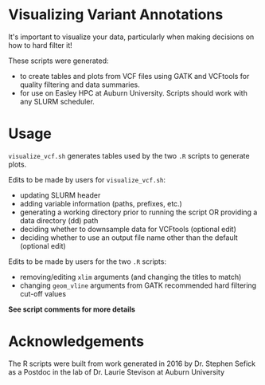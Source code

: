 # Visualizing Variant Annotations
It's important to visualize your data, particularly when making decisions on how to hard filter it!

These scripts were generated: 
- to create tables and plots from VCF files using GATK and VCFtools for quality filtering and data summaries.
- for use on Easley HPC at Auburn University. Scripts should work with any SLURM scheduler. 


# Usage

`visualize_vcf.sh` generates tables used by the two `.R` scripts to generate plots. 

Edits to be made by users for `visualize_vcf.sh`:

- updating SLURM header
- adding variable information (paths, prefixes, etc.) 
- generating a working directory prior to running the script OR providing a data directory (dd) path
- deciding whether to downsample data for VCFtools (optional edit)
- deciding whether to use an output file name other than the default (optional edit)


Edits to be made by users for the two `.R` scripts:

- removing/editing `xlim` arguments (and changing the titles to match)
- changing `geom_vline` arguments from GATK recommended hard filtering cut-off values

**See script comments for more details**

# Acknowledgements 

The R scripts were built from work generated in 2016 by Dr. Stephen Sefick as a Postdoc in the lab of Dr. Laurie Stevison at Auburn University 
